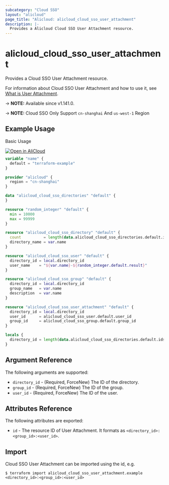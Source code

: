```yaml
---
subcategory: "Cloud SSO"
layout: "alicloud"
page_title: "Alicloud: alicloud_cloud_sso_user_attachment"
description: |-
  Provides a Alicloud Cloud SSO User Attachment resource.
---
```


# alicloud_cloud_sso_user_attachment

Provides a Cloud SSO User Attachment resource.

For information about Cloud SSO User Attachment and how to use it, see [What is User Attachment](https://www.alibabacloud.com/help/en/cloudsso/latest/api-cloudsso-2021-05-15-addusertogroup).

-> **NOTE:** Available since v1.141.0.

-> **NOTE:** Cloud SSO Only Support `cn-shanghai` And `us-west-1` Region

## Example Usage

Basic Usage

<div style="display: block;margin-bottom: 40px;"><div class="oics-button" style="float: right;position: absolute;margin-bottom: 10px;">
  <a href="https://api.aliyun.com/terraform?resource=alicloud_cloud_sso_user_attachment&exampleId=abe154a6-161a-2d40-f0ad-0bd2d5ea1df491ef42e8&activeTab=example&spm=docs.r.cloud_sso_user_attachment.0.abe154a616&intl_lang=EN_US" target="_blank">
    <img alt="Open in AliCloud" src="https://img.alicdn.com/imgextra/i1/O1CN01hjjqXv1uYUlY56FyX_!!6000000006049-55-tps-254-36.svg" style="max-height: 44px; max-width: 100%;">
  </a>
</div></div>

```terraform
variable "name" {
  default = "terraform-example"
}

provider "alicloud" {
  region = "cn-shanghai"
}

data "alicloud_cloud_sso_directories" "default" {
}

resource "random_integer" "default" {
  min = 10000
  max = 99999
}

resource "alicloud_cloud_sso_directory" "default" {
  count          = length(data.alicloud_cloud_sso_directories.default.ids) > 0 ? 0 : 1
  directory_name = var.name
}

resource "alicloud_cloud_sso_user" "default" {
  directory_id = local.directory_id
  user_name    = "${var.name}-${random_integer.default.result}"
}

resource "alicloud_cloud_sso_group" "default" {
  directory_id = local.directory_id
  group_name   = var.name
  description  = var.name
}

resource "alicloud_cloud_sso_user_attachment" "default" {
  directory_id = local.directory_id
  user_id      = alicloud_cloud_sso_user.default.user_id
  group_id     = alicloud_cloud_sso_group.default.group_id
}

locals {
  directory_id = length(data.alicloud_cloud_sso_directories.default.ids) > 0 ? data.alicloud_cloud_sso_directories.default.ids[0] : concat(alicloud_cloud_sso_directory.default.*.id, [""])[0]
}
```

## Argument Reference

The following arguments are supported:
* `directory_id` - (Required, ForceNew) The ID of the directory.
* `group_id` - (Required, ForceNew) The ID of the group.
* `user_id` - (Required, ForceNew) The ID of the user.

## Attributes Reference

The following attributes are exported:

* `id` - The resource ID of User Attachment. It formats as `<directory_id>:<group_id>:<user_id>`.

## Import

Cloud SSO User Attachment can be imported using the id, e.g.

```shell
$ terraform import alicloud_cloud_sso_user_attachment.example <directory_id>:<group_id>:<user_id>
```
